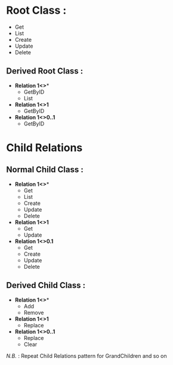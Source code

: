 # Root Class :
+ Get  
+ List
+ Create
+ Update
+ Delete

## Derived Root Class :
+ **Relation 1<>***
  + GetByID
  + List
+ **Relation 1<>1**
  + GetByID
+ **Relation 1<>0..1**
  + GetByID
  
# Child Relations
##  Normal Child Class :
+ **Relation 1<>***
  + Get
  + List
  + Create
  + Update
  + Delete
+ **Relation 1<>1**
  + Get
  + Update
+ **Relation 1<>0.1**
  + Get
  + Create
  + Update
  + Delete
      
## Derived Child Class :
+ **Relation 1<>***
  + Add
  + Remove
+ **Relation 1<>1**
  + Replace
+ **Relation 1<>0..1**
  + Replace
  + Clear

*N.B.* : Repeat Child Relations pattern for GrandChildren and so on
